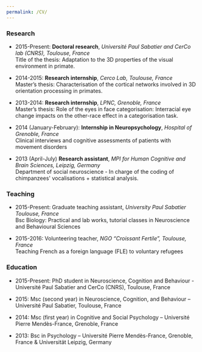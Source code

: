 ```yaml
---
permalink: /CV/
---
```

<!--
#A more detailed version of this CV can be found [here](https://github.com/yseulthb/yseulthb.github.io/blob/master/images/CV_YHB.pdf).
-->

### Research
* 2015-Present: **Doctoral research**, *Université Paul Sabatier and CerCo lab (CNRS), Toulouse, France*<br /> 
Title of the thesis: Adaptation to the 3D properties of the visual environment in primate. <!--(Funded by the University Paul Sabatier, Toulouse). Supervisor: Benoit Cottereau, CNRS researcher-->

<!-- Brief synopsis:
Stereovision refers to our ability to perceive the tridimensional (3D) structure of our environment from the bidimensional images that are projected on our retinas. In primates, it is considered to have contributed to the emergence of fine motor skills, such as reaching and grasping objects, by giving precise information about the position and form of the objects that are in our environment.
Surprisingly, despite the work dedicated to the development of those technologies, artificial models of stereovision are still far from reaching such performances, their main limit being that their preestablished approaches that are not able to adapt to the different environmental properties.
The main purpose of this project is, thus, to provide a better understanding of how the visual system in primates adapts to the 3D properties of our environment. We intend to study the relation between the 3D properties of our environment and cortical responses to those properties at a macroscopic level, by conducting functional neuroimaging studies.
Those data will then be used to model stereoscopic vision with the aim of developing artificial vision systems that will be able to learn to detect those 3D properties without supervision.
-->

* 2014-2015: **Research internship**, *Cerco Lab, Toulouse, France*<br />
Master’s thesis: Characterisation of the cortical networks involved in 3D orientation processing in primates.

* 2013-2014: **Research internship**, *LPNC, Grenoble, France*<br />
Master’s thesis: Role of the eyes in face categorisation: Interracial eye change impacts on the other-race effect in a categorisation task.

* 2014 (January-February): **Internship in Neuropsychology**, *Hospital of Grenoble, France*<br />
Clinical interviews and cognitive assessments of patients with movement disorders

* 2013 (April-July) **Research assistant**, *MPI for Human Cognitive and Brain Sciences, Leipzig, Germany*<br />
Department of social neuroscience - In charge of the coding of chimpanzees' vocalisations + statistical analysis. 


### Teaching
* 2015-Present: Graduate teaching assistant, *University Paul Sabatier Toulouse, France*<br />
Bsc Biology: Practical and lab works, tutorial classes in Neuroscience and Behavioural Sciences
 <!--  Behavioural ecology (mating behaviour in guppy fish, methodology)
   Behavioural neuroscience (pain, stress)
   Nervous and cerebral functions (vision, cortical functions, electrophysiological techniques)
   Neurophysiology (vestibular system) -->

* 2015-2016: Volunteering teacher, *NGO “Croissant Fertile”, Toulouse, France*<br />
Teaching French as a foreign language (FLE) to voluntary refugees

<!-- * 2011 (June-October): Tutor and Student Mentor for first-year students in Psychology, *University of Grenoble, France*<br />
Student Mentor (several weeks): Guiding the new students to find their way on the campus, helping them to get integrated
Student Tutor (a few hours): Helping students to get ready for their exams -->

### Education
* 2015-Present: PhD student in Neuroscience, Cognition and Behaviour - Université Paul Sabatier and CerCo (CNRS), Toulouse, France

* 2015: Msc (second year) in Neuroscience, Cognition, and Behaviour – Université Paul Sabatier, Toulouse, France
<!-- Attended courses: Cognition, spatial cognition, sensory systems, neuroethology, collective behaviour, behavioural ecology, applied statistics -->

* 2014: Msc (first year) in Cognitive and Social Psychology – Université Pierre Mendès-France, Grenoble, France
<!-- Attended courses: Visual cognition, memory, neurology and neuropsychology,psycholinguistics, movement planning and control, applied statistics -->

* 2013: Bsc in Psychology – Université Pierre Mendès-France, Grenoble, France & Universität Leipzig, Germany

<!-- ## Additional skills

* Computer skills: Matlab (intermediate), SPM12 (intermediate), R programming (intermediate), EventIDE and E-Prime (stimulus presentation software), SPSS, Avisoft, Microsoft Office (Word, Powerpoint, Excel), Linux (Ubuntu), Mac OS (until OS X)
* Project management: Organising lab events, such as the Lab day or the annual winter school
* Languages: French (native), English (Toefl iBT: 104/120), German (very good command in speaking, level B2), Spanish (good command in speaking, level B1) -->
